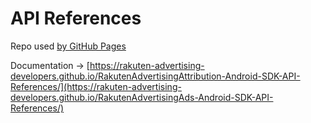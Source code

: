 # API References

Repo used [by GitHub Pages](https://pages.github.com/)

Documentation -> [https://rakuten-advertising-developers.github.io/RakutenAdvertisingAttribution-Android-SDK-API-References/](https://rakuten-advertising-developers.github.io/RakutenAdvertisingAds-Android-SDK-API-References/)
